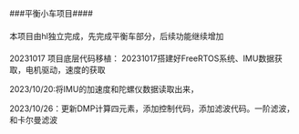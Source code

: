 ###平衡小车项目####
####
本项目由hl独立完成，先完成平衡车部分，后续功能继续增加
####

20231017
项目底层代码移植：
20231017搭建好FreeRTOS系统、IMU数据获取，电机驱动，速度的获取

2023/10/20:将IMU的加速度和陀螺仪数据读取出来，

2023/10/26：更新DMP计算四元素，添加控制代码，添加滤波代码。一阶滤波，和卡尔曼滤波
